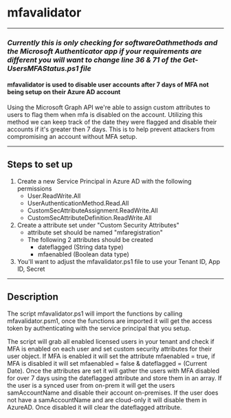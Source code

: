 # mfavalidator
---
### *Currently this is only checking for softwareOathmethods and the Microsoft Authenticator app if your requirements are different you will want to change line 36 & 71 of the Get-UsersMFAStatus.ps1 file*

#### mfavalidator is used to disable user accounts after 7 days of MFA not being setup on their Azure AD account

Using the Microsoft Graph API we're able to assign custom attributes to users to flag them when mfa is disabled on the account. Utilizing this method we can keep track of the date they were flagged and disable their accounts if it's greater then 7 days. This is to help prevent attackers from compromising an account without MFA setup.

---
## Steps to set up
1. Create a new Service Principal in Azure AD with the following permissions
    - User.ReadWrite.All
    - UserAuthenticationMethod.Read.All
    - CustomSecAttributeAssignment.ReadWrite.All
    - CustomSecAttributeDefinition.ReadWrite.All
2. Create a attribute set under "Custom Security Attributes"
    - attribute set should be named "mfaregistration"
    - The following 2 attributes should be created
      - dateflagged (String data type)
      - mfaenabled (Boolean data type)
3. You'll want to adjust the mfavalidator.ps1 file to use your Tenant ID, App ID, Secret

---
## Description
The script mfavalidator.ps1 will import the functions by calling mfavalidator.psm1, once the functions are imported it will get the access token by authenticating with the service principal that you setup.

The script will grab all enabled licensed users in your tenant and check if MFA is enabled on each user and set custom security attributes for their user object. If MFA is enabled it will set the attribute mfaenabled = true, if MFA is disabled it will set mfaenabled = false & dateflagged = (Current Date). Once the attributes are set it will gather the users with MFA disabled for over 7 days using the dateflagged attribute and store them in an array. If the user is a synced user from on-prem it will get the users samAccountName and disable their account on-premises. If the user does not have a samAccountName and are cloud-only it will disable them in AzureAD. Once disabled it will clear the dateflagged attribute.




